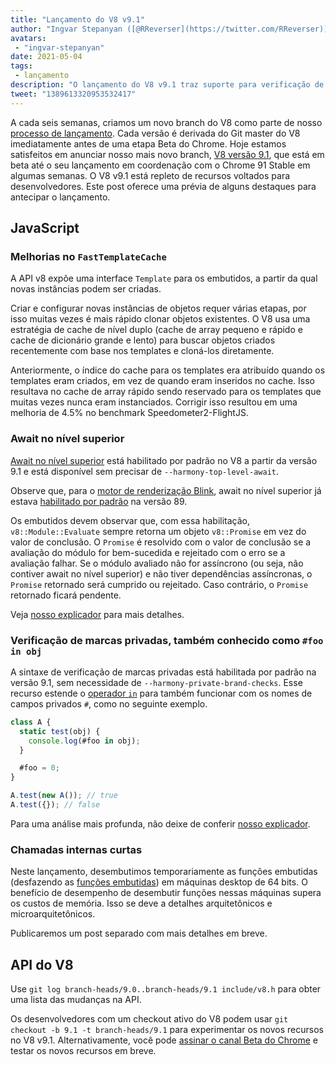 ```yaml
---
title: "Lançamento do V8 v9.1"
author: "Ingvar Stepanyan ([@RReverser](https://twitter.com/RReverser)), testando minha marca privada"
avatars:
 - "ingvar-stepanyan"
date: 2021-05-04
tags:
 - lançamento
description: "O lançamento do V8 v9.1 traz suporte para verificação de marcas privadas, await no nível superior habilitado por padrão e melhorias de desempenho."
tweet: "1389613320953532417"
---
```

A cada seis semanas, criamos um novo branch do V8 como parte de nosso [processo de lançamento](https://v8.dev/docs/release-process). Cada versão é derivada do Git master do V8 imediatamente antes de uma etapa Beta do Chrome. Hoje estamos satisfeitos em anunciar nosso mais novo branch, [V8 versão 9.1](https://chromium.googlesource.com/v8/v8.git/+log/branch-heads/9.1), que está em beta até o seu lançamento em coordenação com o Chrome 91 Stable em algumas semanas. O V8 v9.1 está repleto de recursos voltados para desenvolvedores. Este post oferece uma prévia de alguns destaques para antecipar o lançamento.

<!--truncate-->
## JavaScript

### Melhorias no `FastTemplateCache`

A API v8 expõe uma interface `Template` para os embutidos, a partir da qual novas instâncias podem ser criadas.

Criar e configurar novas instâncias de objetos requer várias etapas, por isso muitas vezes é mais rápido clonar objetos existentes. O V8 usa uma estratégia de cache de nível duplo (cache de array pequeno e rápido e cache de dicionário grande e lento) para buscar objetos criados recentemente com base nos templates e cloná-los diretamente.

Anteriormente, o índice do cache para os templates era atribuído quando os templates eram criados, em vez de quando eram inseridos no cache. Isso resultava no cache de array rápido sendo reservado para os templates que muitas vezes nunca eram instanciados. Corrigir isso resultou em uma melhoria de 4.5% no benchmark Speedometer2-FlightJS.

### Await no nível superior

[Await no nível superior](https://v8.dev/features/top-level-await) está habilitado por padrão no V8 a partir da versão 9.1 e está disponível sem precisar de `--harmony-top-level-await`.

Observe que, para o [motor de renderização Blink](https://www.chromium.org/blink), await no nível superior já estava [habilitado por padrão](https://v8.dev/blog/v8-release-89#top-level-await) na versão 89.

Os embutidos devem observar que, com essa habilitação, `v8::Module::Evaluate` sempre retorna um objeto `v8::Promise` em vez do valor de conclusão. O `Promise` é resolvido com o valor de conclusão se a avaliação do módulo for bem-sucedida e rejeitado com o erro se a avaliação falhar. Se o módulo avaliado não for assíncrono (ou seja, não contiver await no nível superior) e não tiver dependências assíncronas, o `Promise` retornado será cumprido ou rejeitado. Caso contrário, o `Promise` retornado ficará pendente.

Veja [nosso explicador](https://v8.dev/features/top-level-await) para mais detalhes.

### Verificação de marcas privadas, também conhecido como `#foo in obj`

A sintaxe de verificação de marcas privadas está habilitada por padrão na versão 9.1, sem necessidade de `--harmony-private-brand-checks`. Esse recurso estende o [operador `in`](https://developer.mozilla.org/en-US/docs/Web/JavaScript/Reference/Operators/in) para também funcionar com os nomes de campos privados `#`, como no seguinte exemplo.

```javascript
class A {
  static test(obj) {
    console.log(#foo in obj);
  }

  #foo = 0;
}

A.test(new A()); // true
A.test({}); // false
```

Para uma análise mais profunda, não deixe de conferir [nosso explicador](https://v8.dev/features/private-brand-checks).

### Chamadas internas curtas

Neste lançamento, desembutimos temporariamente as funções embutidas (desfazendo as [funções embutidas](https://v8.dev/blog/embedded-builtins)) em máquinas desktop de 64 bits. O benefício de desempenho de desembutir funções nessas máquinas supera os custos de memória. Isso se deve a detalhes arquitetônicos e microarquitetônicos.

Publicaremos um post separado com mais detalhes em breve.

## API do V8

Use `git log branch-heads/9.0..branch-heads/9.1 include/v8.h` para obter uma lista das mudanças na API.

Os desenvolvedores com um checkout ativo do V8 podem usar `git checkout -b 9.1 -t branch-heads/9.1` para experimentar os novos recursos no V8 v9.1. Alternativamente, você pode [assinar o canal Beta do Chrome](https://www.google.com/chrome/browser/beta.html) e testar os novos recursos em breve.
